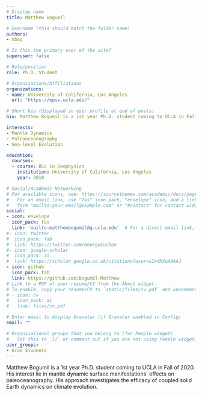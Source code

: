 ```yaml
---
# Display name
title: Matthew Bogumil

# Username (this should match the folder name)
authors:
- mbog

# Is this the primary user of the site?
superuser: false

# Role/position
role: Ph.D. Student

# Organizations/Affiliations
organizations:
- name: University of California, Los Angeles
  url: "https://epss.ucla.edu/"

# Short bio (displayed in user profile at end of posts)
bio: Matthew Bogumil is a 1st year Ph.D. student coming to UCLA in Fall of 2020. His interest lie in mantle dynamic surface manifestations' effects on paleoceanography. His approach investigates the efficacy of coupled solid Earth dynamics on climate evolution.

interests:
- Mantle Dynamics
- Paleooceanography
- Sea-level Evolution

education:
  courses:
  - course: BSc in Geophysics
    institution: University of California, Los Angeles
    year: 2019

# Social/Academic Networking
# For available icons, see: https://sourcethemes.com/academic/docs/page-builder/#icons
#   For an email link, use "fas" icon pack, "envelope" icon, and a link in the
#   form "mailto:your-email@example.com" or "#contact" for contact widget.
social:
- icon: envelope
  icon_pack: fas
  link: 'mailto:matthewbogumil@g.ucla.edu'  # For a direct email link, use "mailto:test@example.org".
#- icon: twitter
#  icon_pack: fab
#  link: https://twitter.com/GeorgeCushen
#- icon: google-scholar
#  icon_pack: ai
#  link: https://scholar.google.co.uk/citations?user=sIwtMXoAAAAJ
- icon: github
  icon_pack: fab
  link: https://github.com/Bogumil-Matthew
# Link to a PDF of your resume/CV from the About widget.
# To enable, copy your resume/CV to `static/files/cv.pdf` and uncomment the lines below.
# - icon: cv
#   icon_pack: ai
#   link: files/cv.pdf

# Enter email to display Gravatar (if Gravatar enabled in Config)
email: ""

# Organizational groups that you belong to (for People widget)
#   Set this to `[]` or comment out if you are not using People widget.
user_groups:
- Grad Students
---
```


Matthew Bogumil is a 1st year Ph.D. student coming to UCLA in Fall of 2020. His interest lie in mantle dynamic surface manifestations' effects on paleoceanography. His approach investigates the efficacy of coupled solid Earth dynamics on climate evolution.

